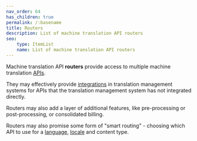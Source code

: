 ```yaml
---
nav_order: 64
has_children: true
permalink: /:basename
title: Routers
description: List of machine translation API routers
seo:
    type: ItemList
    name: List of machine translation API routers
---
```


Machine translation API **routers** provide access to multiple machine translation [APIs](/translation-apis).

They may effectively provide [integrations](/integrations) in translation management systems for APIs that the translation management system has not integrated directly.

Routers may also add a layer of additional features, like pre-processing or post-processing, or consolidated billing.

Routers may also promise some form of "smart routing" - choosing which API to use for a [language](/languages), [locale](/locale) and content type.
